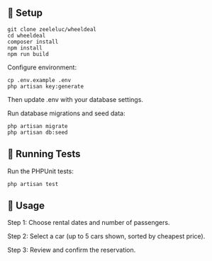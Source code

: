 ## 🚀 Setup

```
git clone zeeleluc/wheeldeal
cd wheeldeal
composer install
npm install
npm run build
```

Configure environment:
```
cp .env.example .env
php artisan key:generate
```
Then update .env with your database settings.

Run database migrations and seed data:
```
php artisan migrate
php artisan db:seed
```

## 🧪 Running Tests

Run the PHPUnit tests:
```
php artisan test
```

## 📱 Usage

Step 1: Choose rental dates and number of passengers.

Step 2: Select a car (up to 5 cars shown, sorted by cheapest price).

Step 3: Review and confirm the reservation.